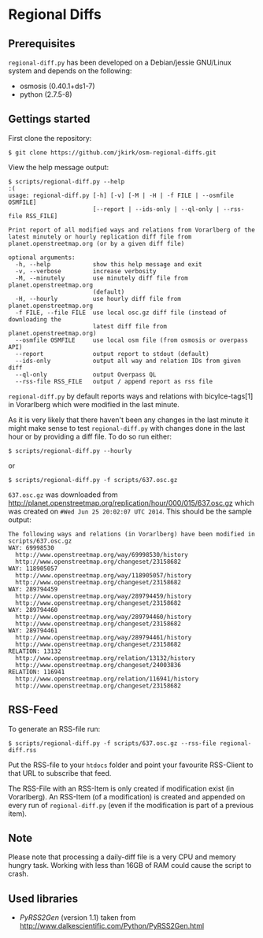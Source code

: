 Regional Diffs
==============

Prerequisites
-------------

`regional-diff.py` has been developed on a Debian/jessie GNU/Linux system and
depends on the following:

* osmosis (0.40.1+ds1-7)
* python (2.7.5-8)

Gettings started
----------------

First clone the repository:

	$ git clone https://github.com/jkirk/osm-regional-diffs.git

View the help message output:

	$ scripts/regional-diff.py --help                                                                                    :(
	usage: regional-diff.py [-h] [-v] [-M | -H | -f FILE | --osmfile OSMFILE]
	                        [--report | --ids-only | --ql-only | --rss-file RSS_FILE]
	
	Print report of all modified ways and relations from Vorarlberg of the latest minutely or hourly replication diff file from planet.openstreetmap.org (or by a given diff file)
	
	optional arguments:
	  -h, --help            show this help message and exit
	  -v, --verbose         increase verbosity
	  -M, --minutely        use minutely diff file from planet.openstreetmap.org
	                        (default)
	  -H, --hourly          use hourly diff file from planet.openstreetmap.org
	  -f FILE, --file FILE  use local osc.gz diff file (instead of downloading the
	                        latest diff file from planet.openstreetmap.org)
	  --osmfile OSMFILE     use local osm file (from osmosis or overpass API)
	  --report              output report to stdout (default)
	  --ids-only            output all way and relation IDs from given diff
	  --ql-only             output Overpass QL
	  --rss-file RSS_FILE   output / append report as rss file

`regional-diff.py` by default reports ways and relations with bicylce-tags[1] in
Vorarlberg which were modified in the last minute.

As it is very likely that there haven't been any changes in the last minute it
might make sense to test `regional-diff.py` with changes done in the last hour
or by providing a diff file. To do so run either:

	$ scripts/regional-diff.py --hourly

or 

	$ scripts/regional-diff.py -f scripts/637.osc.gz

`637.osc.gz` was downloaded from
http://planet.openstreetmap.org/replication/hour/000/015/637.osc.gz which was
created on `#Wed Jun 25 20:02:07 UTC 2014`. This should be the sample output:

	The following ways and relations (in Vorarlberg) have been modified in scripts/637.osc.gz
	WAY: 69998530
	  http://www.openstreetmap.org/way/69998530/history
	  http://www.openstreetmap.org/changeset/23158682
	WAY: 118905057
	  http://www.openstreetmap.org/way/118905057/history
	  http://www.openstreetmap.org/changeset/23158682
	WAY: 289794459
	  http://www.openstreetmap.org/way/289794459/history
	  http://www.openstreetmap.org/changeset/23158682
	WAY: 289794460
	  http://www.openstreetmap.org/way/289794460/history
	  http://www.openstreetmap.org/changeset/23158682
	WAY: 289794461
	  http://www.openstreetmap.org/way/289794461/history
	  http://www.openstreetmap.org/changeset/23158682
	RELATION: 13132
	  http://www.openstreetmap.org/relation/13132/history
	  http://www.openstreetmap.org/changeset/24003836
	RELATION: 116941
	  http://www.openstreetmap.org/relation/116941/history
	  http://www.openstreetmap.org/changeset/23158682	

RSS-Feed
--------

To generate an RSS-file run:

	$ scripts/regional-diff.py -f scripts/637.osc.gz --rss-file regional-diff.rss

Put the RSS-file to your `htdocs` folder and point your favourite RSS-Client to
that URL to subscribe that feed.

The RSS-File with an RSS-Item is only created if modification exist (in
Vorarlberg). An RSS-Item (of a modification) is created and appended on every
run of `regional-diff.py` (even if the modification is part of a previous item).

Note
----

Please note that processing a daily-diff file is a very CPU and memory hungry
task. Working with less than 16GB of RAM could cause the script to crash.

Used libraries
--------------

* *PyRSS2Gen* (version 1.1) taken from http://www.dalkescientific.com/Python/PyRSS2Gen.html

